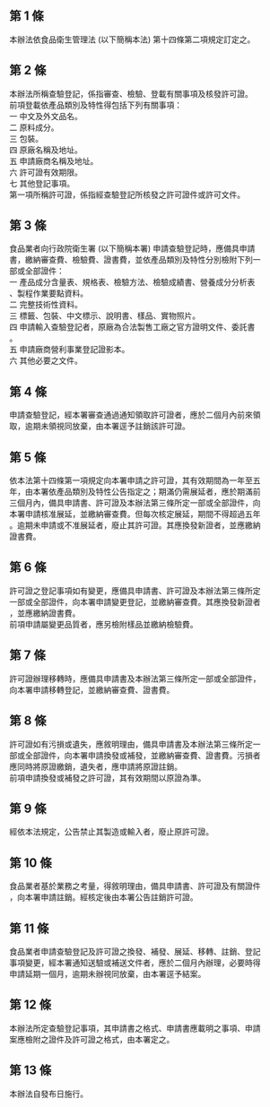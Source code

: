 第 1 條
-------
本辦法依食品衛生管理法 (以下簡稱本法) 第十四條第二項規定訂定之。

第 2 條
-------
本辦法所稱查驗登記，係指審查、檢驗、登載有關事項及核發許可證。  
前項登載依產品類別及特性得包括下列有關事項：  
一  中文及外文品名。  
二  原料成分。  
三  包裝。  
四  原廠名稱及地址。  
五  申請廠商名稱及地址。  
六  許可證有效期限。  
七  其他登記事項。  
第一項所稱許可證，係指經查驗登記所核發之許可證件或許可文件。

第 3 條
-------
食品業者向行政院衛生署 (以下簡稱本署) 申請查驗登記時，應備具申請  
書，繳納審查費、檢驗費、證書費，並依產品類別及特性分別檢附下列一  
部或全部證件：  
一  產品成分含量表、規格表、檢驗方法、檢驗成績書、營養成分分析表  
    、製程作業要點資料。  
二  完整技術性資料。  
三  標籤、包裝、中文標示、說明書、樣品、實物照片。  
四  申請輸入查驗登記者，原廠為合法製售工廠之官方證明文件、委託書  
    。  
五  申請廠商營利事業登記證影本。  
六  其他必要之文件。

第 4 條
-------
申請查驗登記，經本署審查通過通知領取許可證者，應於二個月內前來領  
取，逾期未領視同放棄，由本署逕予註銷該許可證。

第 5 條
-------
依本法第十四條第一項規定向本署申請之許可證，其有效期間為一年至五  
年，由本署依產品類別及特性公告指定之；期滿仍需展延者，應於期滿前  
三個月內，備具申請書、許可證及本辦法第三條所定一部或全部證件，向  
本署申請核准展延，並繳納審查費。但每次核定展延，期間不得超過五年  
。逾期未申請或不准展延者，廢止其許可證。其應換發新證者，並應繳納  
證書費。

第 6 條
-------
許可證之登記事項如有變更，應備具申請書、許可證及本辦法第三條所定  
一部或全部證件，向本署申請變更登記，並繳納審查費。其應換發新證者  
，並應繳納證書費。  
前項申請屬變更品質者，應另檢附樣品並繳納檢驗費。

第 7 條
-------
許可證辦理移轉時，應備具申請書及本辦法第三條所定一部或全部證件，  
向本署申請移轉登記，並繳納審查費、證書費。

第 8 條
-------
許可證如有污損或遺失，應敘明理由，備具申請書及本辦法第三條所定一  
部或全部證件，向本署申請換發或補發，並繳納審查費、證書費。污損者  
應同時將原證繳銷，遺失者，應申請將原證註銷。  
前項申請換發或補發之許可證，其有效期間以原證為準。

第 9 條
-------
經依本法規定，公告禁止其製造或輸入者，廢止原許可證。

第 10 條
--------
食品業者基於業務之考量，得敘明理由，備具申請書、許可證及有關證件  
，向本署申請註銷。經核定後由本署公告註銷許可證。

第 11 條
--------
食品業者申請查驗登記及許可證之換發、補發、展延、移轉、註銷、登記  
事項變更，經本署通知送驗或補送文件者，應於二個月內辦理，必要時得  
申請延期一個月，逾期未辦視同放棄，由本署逕予結案。

第 12 條
--------
本辦法所定查驗登記事項，其申請書之格式、申請書應載明之事項、申請  
案應檢附之證件及許可證之格式，由本署定之。

第 13 條
--------
本辦法自發布日施行。

